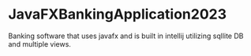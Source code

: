 # JavaFXBankingApplication2023
Banking software that uses javafx and is built in intellij utilizing sqllite DB and multiple views.


